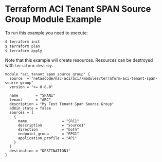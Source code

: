 <!-- BEGIN_TF_DOCS -->
# Terraform ACI Tenant SPAN Source Group Module Example

To run this example you need to execute:

```bash
$ terraform init
$ terraform plan
$ terraform apply
```

Note that this example will create resources. Resources can be destroyed with `terraform destroy`.

```hcl
module "aci_tenant_span_source_group" {
  source  = "netascode/nac-aci/aci//modules/terraform-aci-tenant-span-source-group"
  version = ">= 0.8.0"

  name        = "SPAN1"
  tenant      = "ABC"
  description = "My Test Tenant Span Source Group"
  admin_state = false
  sources = [
    {
      name                = "SRC1"
      description         = "Source1"
      direction           = "both"
      endpoint_group      = "EPG1"
      application_profile = "AP1"
    }
  ]
  destination = "DESTINATION1"
}
```
<!-- END_TF_DOCS -->